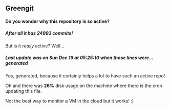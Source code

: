 ## Greengit

#### Do you wonder why this repository is so active?

##### After all it has 24993 commits!

But is it *really* active? Well...

##### Last update was on Sun Dec 19 at 05:25:10 when those lines were... generated

Yes, generated, because it certainly helps a lot to have such an active repo!

Oh and there was **26%** disk usage on the machine
where there is the cron updating this file.

Not the best way to monitor a VM in the cloud but it works! :)
